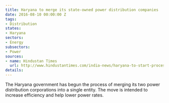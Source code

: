 ```yaml
---
title: Haryana to merge its state-owned power distribution companies
date: 2016-08-10 00:00:00 Z
tags:
- Distribution
states:
- Haryana
sectors:
- Energy
subsectors:
- Power
sources:
- name: Hindustan Times
  url: http://www.hindustantimes.com/india-news/haryana-to-start-process-for-merger-of-power-discoms/story-31lf1TdnqwbAj8zX54lrWK.html
details: 
---
```


The Haryana government has begun the process of merging its two power distribution corporations into a single entity. The move is intended to increase efficiency and help lower power rates.

